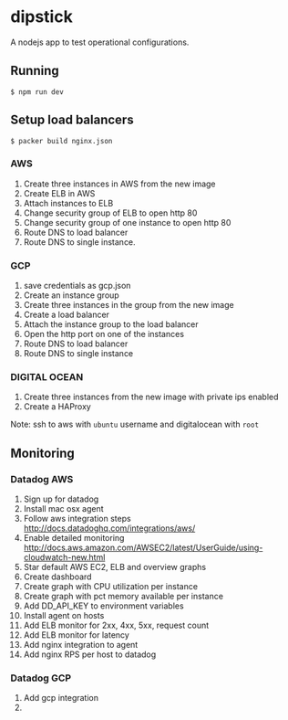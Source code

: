 # dipstick

A nodejs app to test operational configurations.

## Running

    $ npm run dev

## Setup load balancers

    $ packer build nginx.json

### AWS

1. Create three instances in AWS from the new image
1. Create ELB in AWS
1. Attach instances to ELB
1. Change security group of ELB to open http 80
1. Change security group of one instance to open http 80
1. Route DNS to load balancer
1. Route DNS to single instance.

### GCP

1. save credentials as gcp.json
1. Create an instance group
1. Create three instances in the group from the new image
1. Create a load balancer
1. Attach the instance group to the load balancer
1. Open the http port on one of the instances
1. Route DNS to load balancer
1. Route DNS to single instance

### DIGITAL OCEAN

1. Create three instances from the new image with private ips enabled
1. Create a HAProxy

Note: ssh to aws with `ubuntu` username and digitalocean with `root`

## Monitoring

### Datadog AWS

1. Sign up for datadog
1. Install mac osx agent
1. Follow aws integration steps http://docs.datadoghq.com/integrations/aws/
1. Enable detailed monitoring http://docs.aws.amazon.com/AWSEC2/latest/UserGuide/using-cloudwatch-new.html
1. Star default AWS EC2, ELB and overview graphs
1. Create dashboard
1. Create graph with CPU utilization per instance
1. Create graph with pct memory available per instance
1. Add DD_API_KEY to environment variables
1. Install agent on hosts
1. Add ELB monitor for 2xx, 4xx, 5xx, request count
1. Add ELB monitor for latency
1. Add nginx integration to agent
1. Add nginx RPS per host to datadog

### Datadog GCP

1. Add gcp integration
1. 

